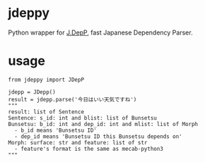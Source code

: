 # jdeppy
Python wrapper for [J.DepP](http://www.tkl.iis.u-tokyo.ac.jp/~ynaga/jdepp/), fast Japanese Dependency Parser.

# usage
```
from jdeppy import JDepP

jdepp = JDepp()
result = jdepp.parse('今日はいい天気ですね')
"""
result: list of Sentence
Sentence: s_id: int and blist: list of Bunsetsu
Bunsetsu: b_id: int and dep_id: int and mlist: list of Morph
  - b_id means 'Bunsetsu ID'
  - dep_id means 'Bunsetsu ID this Bunsetsu depends on'
Morph: surface: str and feature: list of str
  - feature's format is the same as mecab-python3
"""
```

